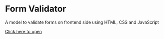 # Form Validator

A model to validate forms on frontend side using HTML, CSS and JavaScript
 
[Click here to open](https://eduardozago.github.io/form-validator/)